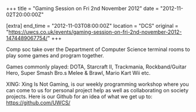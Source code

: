 +++
title = "Gaming Session on Fri 2nd November 2012"
date = "2012-11-02T20:00:00Z"

[extra]
end_time = "2012-11-03T08:00:00Z"
location = "DCS"
original = "https://uwcs.co.uk/events/gaming-session-on-fri-2nd-november-2012-1474489067754/"
+++

Comp soc take over the Department of Computer Science terminal rooms to play some games and program together.

Games commonly played: DOTA, Starcraft II, Trackmania, Rockband/Guitar Hero, Super Smash Bro.s Melee & Brawl, Mario Kart Wii etc.

XING: Xing Is Not Gaming, is our weekly programming workshop where you can come to us for personal project help as well as collaborating on society projects. Here is our Github for an idea of what we get up to: https://github.com/UWCS/

